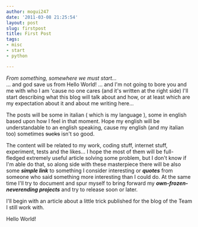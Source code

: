 ```yaml
---
author: mogui247
date: '2011-03-08 21:25:54'
layout: post
slug: firstpost
title: First Post
tags: 
- misc
- start
- python

---
```


*From something, somewhere we must start...*   
... and god save us from Hello World! ... and I'm not going to bore you and me
with who I am 'cause no one cares (and it's written at the right side) I'll
start describing what this blog will talk about and how, or at least which are
my expectation about it and about me writing here...

The posts will be some in italian ( which is my language ), some in english
based upon how I feel in that moment. Hope my english will be understandable
to an english speaking, cause my english (and my italian too) sometimes
<del>sucks</del> isn't so good.

The content will be related to my work, coding stuff, internet stuff,
experiment, tests and the likes... I hope the most of them will be full-
fledged extremely useful article solving some problem, but I don't know if I'm
able do that, so along side with these masterpiece there will be also some
***simple link*** to something I consider interesting or ***quotes*** from
someone who said something more interesting than I could do. At the same time
I'll try to document and spur myself to bring forward my ***own-frozen-
neverending projects*** and try to release soon or later.

I'll begin with an article about a little trick published for the blog of the
Team I still work with.

Hello World!


